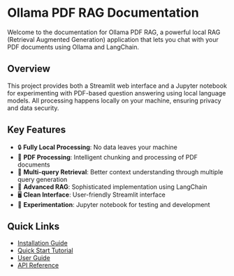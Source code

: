 # Ollama PDF RAG Documentation

Welcome to the documentation for Ollama PDF RAG, a powerful local RAG (Retrieval Augmented Generation) application that lets you chat with your PDF documents using Ollama and LangChain.

## Overview

This project provides both a Streamlit web interface and a Jupyter notebook for experimenting with PDF-based question answering using local language models. All processing happens locally on your machine, ensuring privacy and data security.

## Key Features

- 🔒 **Fully Local Processing**: No data leaves your machine
- 📄 **PDF Processing**: Intelligent chunking and processing of PDF documents
- 🧠 **Multi-query Retrieval**: Better context understanding through multiple query generation
- 🎯 **Advanced RAG**: Sophisticated implementation using LangChain
- 🖥️ **Clean Interface**: User-friendly Streamlit interface
- 📓 **Experimentation**: Jupyter notebook for testing and development

## Quick Links

- [Installation Guide](getting-started/installation.md)
- [Quick Start Tutorial](getting-started/quickstart.md)
- [User Guide](user-guide/pdf-processing.md)
- [API Reference](api/document.md)
